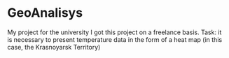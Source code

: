# GeoAnalisys
My project for the university
I got this project on a freelance basis. Task: it is necessary to present temperature data in the form of a heat map (in this case, the Krasnoyarsk Territory)
